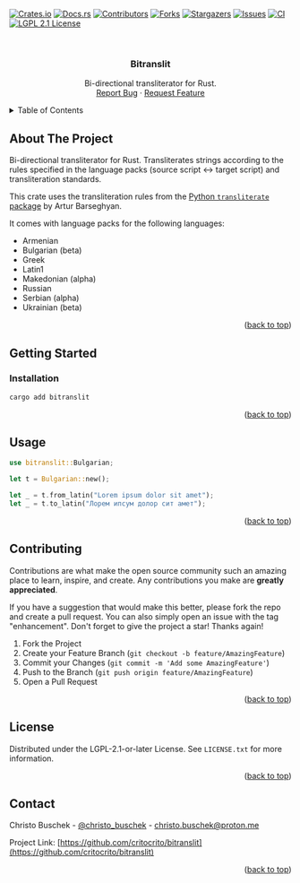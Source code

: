 <a name="readme-top"></a>


[![Crates.io][crates-io-shield]][crates-io-url]
[![Docs.rs][docs-rs-shield]][docs-rs-url]
[![Contributors][contributors-shield]][contributors-url]
[![Forks][forks-shield]][forks-url]
[![Stargazers][stars-shield]][stars-url]
[![Issues][issues-shield]][issues-url]
[![CI][ci-shield]][ci-url]
[![LGPL 2.1 License][license-shield]][license-url]


<br />
<div align="center">
  <h3 align="center">Bitranslit</h3>

  <p align="center">
    Bi-directional transliterator for Rust.
    <br />
    <a href="https://github.com/critocrito/bitranslit/issues">Report Bug</a>
    ·
    <a href="https://github.com/critocrito/bitranslit/issues">Request Feature</a>
  </p>
</div>


<details>
  <summary>Table of Contents</summary>
  <ol>
    <li>
      <a href="#about-the-project">About The Project</a>
    </li>
    <li>
      <a href="#getting-started">Getting Started</a>
      <ul>
        <li><a href="#installation">Installation</a></li>
      </ul>
    </li>
    <li><a href="#usage">Usage</a></li>
    <li><a href="#contributing">Contributing</a></li>
    <li><a href="#license">License</a></li>
    <li><a href="#contact">Contact</a></li>
  </ol>
</details>


## About The Project

Bi-directional transliterator for Rust. Transliterates strings according to the rules specified in the language packs (source script <-> target script) and transliteration standards.

This crate uses the transliteration rules from the [Python `transliterate` package](https://github.com/barseghyanartur/transliterate) by Artur Barseghyan. 

It comes with language packs for the following languages:

- Armenian
- Bulgarian (beta)
- Greek
- Latin1
- Makedonian (alpha)
- Russian
- Serbian (alpha)
- Ukrainian (beta)

<p align="right">(<a href="#readme-top">back to top</a>)</p>

## Getting Started

### Installation

```sh
cargo add bitranslit
```

<p align="right">(<a href="#readme-top">back to top</a>)</p>


## Usage


``` rust
use bitranslit::Bulgarian;

let t = Bulgarian::new();

let _ = t.from_latin("Lorem ipsum dolor sit amet");
let _ = t.to_latin("Лорем ипсум долор сит амет");
```

<p align="right">(<a href="#readme-top">back to top</a>)</p>


## Contributing

Contributions are what make the open source community such an amazing place to learn, inspire, and create. Any contributions you make are **greatly appreciated**.

If you have a suggestion that would make this better, please fork the repo and create a pull request. You can also simply open an issue with the tag "enhancement".
Don't forget to give the project a star! Thanks again!

1. Fork the Project
2. Create your Feature Branch (`git checkout -b feature/AmazingFeature`)
3. Commit your Changes (`git commit -m 'Add some AmazingFeature'`)
4. Push to the Branch (`git push origin feature/AmazingFeature`)
5. Open a Pull Request

<p align="right">(<a href="#readme-top">back to top</a>)</p>


## License

Distributed under the LGPL-2.1-or-later License. See `LICENSE.txt` for more information.

<p align="right">(<a href="#readme-top">back to top</a>)</p>


## Contact

Christo Buschek - [@christo_buschek](https://twitter.com/christo_buschek) - christo.buschek@proton.me

Project Link: [https://github.com/critocrito/bitranslit](https://github.com/critocrito/bitranslit)

<p align="right">(<a href="#readme-top">back to top</a>)</p>



[contributors-shield]: https://img.shields.io/github/contributors/critocrito/bitranslit.svg?style=for-the-badge
[contributors-url]: https://github.com/critocrito/bitranslit/graphs/contributors
[forks-shield]: https://img.shields.io/github/forks/critocrito/bitranslit.svg?style=for-the-badge
[forks-url]: https://github.com/critocrito/bitranslit/network/members
[stars-shield]: https://img.shields.io/github/stars/critocrito/bitranslit.svg?style=for-the-badge
[stars-url]: https://github.com/critocrito/bitranslit/stargazers
[issues-shield]: https://img.shields.io/github/issues/critocrito/bitranslit.svg?style=for-the-badge
[issues-url]: https://github.com/critocrito/bitranslit/issues
[license-shield]: https://img.shields.io/github/license/critocrito/bitranslit.svg?style=for-the-badge
[license-url]: https://github.com/critocrito/bitranslit/blob/master/LICENSE.txt
[crates-io-shield]: https://img.shields.io/crates/v/bitranslit.svg?style=for-the-badge
[crates-io-url]: https://crates.io/crates/bitranslit
[docs-rs-shield]: https://img.shields.io/docsrs/bitranslit?style=for-the-badge
[docs-rs-url]:https://docs.rs/bitranslit
[ci-shield]: https://img.shields.io/github/actions/workflow/status/critocrito/bitranslit/CI?style=for-the-badge
[ci-url]: https://github.com/critocrito/bitranslit/actions
